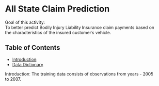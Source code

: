 # All State Claim Prediction <br>
Goal of this activity:<br>
To better predict Bodily Injury Liability Insurance claim payments based on the characteristics of the insured customer’s vehicle.

## Table of Contents
- [Introduction](#Introduction:)<br>
- [Data Dictionary](#Data-Dictionary)

Introduction:
The training data consists of observations from years - 2005 to 2007.
